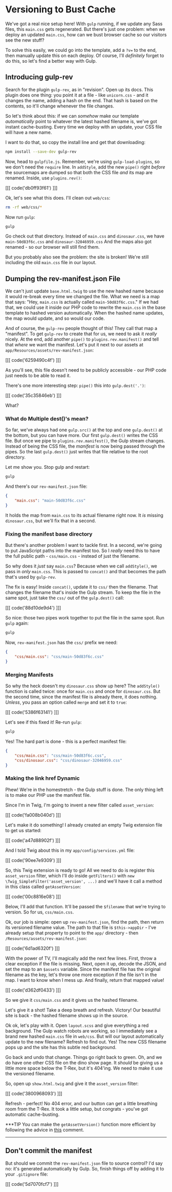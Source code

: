 # Versioning to Bust Cache

We've got a real nice setup here! With `gulp` running, if we update any Sass
files, this `main.css` gets regenerated. But there's just one problem: when
we deploy an updated `main.css`, how can we bust browser cache so our visitors
see the new stuff?

To solve this easily, we could go into the template, add a `?v=` to the end,
then manually update this on each deploy. Of course, I'll *definitely*
forget to do this, so let's find a better way with Gulp.

## Introducing gulp-rev

Search for the plugin `gulp-rev`, as in "revision". Open up its docs. This
plugin does one thing: you point it at a file - like `unicorn.css` - and
it changes the name, adding a hash on the end. That hash is based on the
contents, so it'll change whenever the file changes. 

So let's think about this: if we can *somehow* make our template *automatically*
point to whatever the latest hashed filename is, we've got instant cache-busting.
Every time we deploy with an update, your CSS file will have a new name.

I want to do that, so copy the install line and get that downloading:

```bash
npm install --save-dev gulp-rev
```

Now, head to `gulpfile.js`. Remember, we're using `gulp-load-plugins`, so
we don't need the `require` line. In `addStyle`, add the new `pipe()` right
*before* the sourcemaps are dumped so that both the CSS file *and* its map
are renamed. Inside, use `plugins.rev()`:

[[[ code('db0ff93f61') ]]]

Ok, let's see what this does. I'll clean out `web/css`:

```bash
rm -rf web/css/*
```

Now run `gulp`:

```bash
gulp
```

Go check out that directory. Instead of `main.css` and `dinosaur.css`, we
have `main-50d83f6c.css` and `dinosaur-32046959.css` And the maps also got
renamed - so our browser will still find them.

But you probably also see the problem: the site is broken! We're still including
the old `main.css` file in our layout.

## Dumping the rev-manifest.json File

We can't just update `base.html.twig` to use the new hashed name because
it would re-break every time we changed the file. What we need is a map that
says: "Hey, `main.css` is actually called `main-50d83f6c.css`." If we had
that, we could use it inside our PHP code to rewrite the `main.css` in the
base template to hashed version automatically. When the hashed name updates,
the map would update, and so would our code.

And of course, the `gulp-rev` people thought of this! They call that map
a "manifest". To get `gulp-rev` to create that for us, we need to ask it
*really* nicely. At the end, add another `pipe()` to `plugins.rev.manifest()`
and tell that *where* we want the manifest. Let's put it next to our assets
at `app/Resources/assets/rev-manifest.json`:

[[[ code('6259490c4f') ]]]

As you'll see, this file doesn't need to be publicly accessible - our PHP
code just needs to be able to read it.

There's one more interesting step: `pipe()` this into `gulp.dest('.')`:

[[[ code('35c35846eb') ]]]

What?

### What do Multiple dest()'s mean?

So far, we've always had one `gulp.src()` at the top and one `gulp.dest()`
at the bottom, but you can have more. Our first `gulp.dest()` writes the
CSS file. But once we pipe to `plugins.rev.manifest()`, the Gulp stream changes.
Instead of being the CSS file, the *manifest* is now being passed through the
pipes. So the last `gulp.dest()` just writes that file relative to the root
directory.

Let me show you. Stop gulp and restart:

```bash
gulp
```

And there's our `rev-manifest.json` file:

```json
{
    "main.css": "main-50d83f6c.css"
}
```

It holds the map from `main.css` to its actual filename right now. It *is*
missing `dinosaur.css`, but we'll fix that in a second.

### Fixing the manifest base directory

But there's another problem I want to tackle first. In a second, we're going
to put JavaScript paths into the manifest too. So I *really* need this to
have the full public path - `css/main.css` - instead of just the filename.

So why does it *just* say `main.css`? Because when we call `addStyle()`,
we pass in *only* `main.css`. This is passed to `concat()` and that becomes
the path that's used by `gulp-rev`.

The fix is easy! Inside `concat()`, update it to `css/` then the filename.
That changes the filename that's inside the Gulp stream. To keep the file
in the same spot, just take the `css/` out of the `gulp.dest()` call:

[[[ code('88d10de9d4') ]]]

So nice: those two pipes work together to put the file in the same spot.
Run `gulp` again:

```bash
gulp
```

Now, `rev-manifest.json` has the `css/` prefix we need:

```json
{
    "css/main.css": "css/main-50d83f6c.css"
}
```

### Merging Manifests

So why the heck doesn't my `dinosaur.css` show up here? The `addStyle()`
function is called twice: once for `main.css` and once for `dinosaur.css`.
But the second time, since the manifest file is already there, it does nothing.
*Unless*, you pass an option called `merge` and set it to `true`:

[[[ code('5386f63141') ]]]

Let's see if this fixed it! Re-run `gulp`:

```bash
gulp
```

Yes! The hard part is done - this is a perfect manifest file:

```json
{
    "css/main.css": "css/main-50d83f6c.css",
    "css/dinosaur.css": "css/dinosaur-32046959.css"
}
```

### Making the link href Dynamic

Phew! We're in the homestretch - the Gulp stuff is done. The only thing left
is to make our PHP use the manifest file.

Since I'm in Twig, I'm going to invent a new filter called `asset_version`:

[[[ code('fa008b040d') ]]]

Let's make it do something! I already created an empty Twig extension
file to get us started:

[[[ code('a47d88902f') ]]]

And I told Twig about this in my `app/config/services.yml` file:

[[[ code('90ee7e9309') ]]]

So, this Twig extension is ready to go! All we need to do is register this
`asset_version` filter, which I'll do inside `getFilters()` with
`new \Twig_SimpleFilter('asset_version', ...)` and we'll have it call a method
in this class called `getAssetVersion`:

[[[ code('00c8816e08') ]]]

Below, I'll add that function. It'll be passed the `$filename` that we're
trying to version. So for us, `css/main.css`.

Ok, our job is simple: open up `rev-manifest.json`, find the path, then return
its versioned filename value. The path to that file is `$this->appDir` - I've
already setup that property to point to the `app/` directory - then
`/Resources/assets/rev-manifest.json`:

[[[ code('6d1ad6320f') ]]]

With the power of TV, I'll magically add the next few lines. First, throw
a clear exception if the file is missing. Next, open it up, decode the
JSON, and set the map to an `$assets` variable. Since the manifest file has
the original filename as the key, let's throw one more exception if the file
isn't in the map. I want to know when I mess up. And finally, return that
mapped value!

[[[ code('d362df0433') ]]]

So we give it `css/main.css` and it gives us the hashed filename.

Let's give it a shot! Take a deep breath and refresh. Victory! Our beautiful
site is back - the hashed filename shows up in the source.

Ok ok, let's play with it. Open `layout.scss` and give everything a red background.
The Gulp watch robots are working, so I immediately see
a brand new hashed `main.css` file in `web/css`. But will our layout automatically
update to the new filename? Refresh to find out. Yes! The new CSS filename
pops up and the site has this subtle red background. 

Go back and undo that change. Things go right back to green. Oh, and we do
have one other CSS file on the dino show page. It *should* be giving us a
little more space below the T-Rex, but it's 404'ing. We need to make it
use the versioned filename.

So, open up `show.html.twig` and give it the `asset_version` filter:

[[[ code('3800968093') ]]]

Refresh - perfect! No 404 error, and our button can get a little breathing
room from the T-Rex. It took a little setup, but congrats - you've got automatic
cache-busting.

***TIP
You can make the `getAssetVersion()` function more efficient by following the advice in 
[this][1] comment.
***

## Don't commit the manifest

But should we commit the `rev-manifest.json` file to source control? I'd
say no: it's generated automatically by Gulp. So, finish things off by adding
it to your `.gitignore` file:

[[[ code('5d7070fcf7') ]]]


[1]: https://knpuniversity.com/screencast/gulp/version-cache-busting#comment-2884388919
